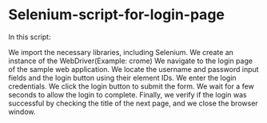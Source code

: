 # Selenium-script-for-login-page

In this script:

We import the necessary libraries, including Selenium.
We create an instance of the WebDriver(Example: crome)
We navigate to the login page of the sample web application.
We locate the username and password input fields and the login button using their element IDs.
We enter the login credentials.
We click the login button to submit the form.
We wait for a few seconds to allow the login to complete.
Finally, we verify if the login was successful by checking the title of the next page, and we close the browser window.
